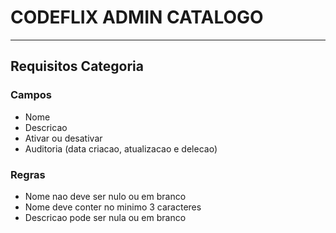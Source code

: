 # CODEFLIX ADMIN CATALOGO

---

## Requisitos Categoria

### Campos

- Nome
- Descricao
- Ativar ou desativar
- Auditoria (data criacao, atualizacao e delecao)

### Regras

- Nome nao deve ser nulo ou em branco
- Nome deve conter no minimo 3 caracteres
- Descricao pode ser nula ou em branco